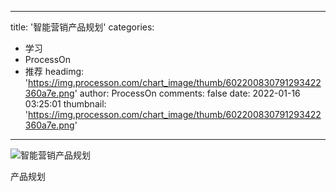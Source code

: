 
---
title: '智能营销产品规划'
categories: 
 - 学习
 - ProcessOn
 - 推荐
headimg: 'https://img.processon.com/chart_image/thumb/602200830791293422360a7e.png'
author: ProcessOn
comments: false
date: 2022-01-16 03:25:01
thumbnail: 'https://img.processon.com/chart_image/thumb/602200830791293422360a7e.png'
---

<div>   
<img class="thumb" alt="智能营销产品规划" src="https://img.processon.com/chart_image/thumb/602200830791293422360a7e.png" referrerpolicy="no-referrer">
<p>产品规划</p>  
</div>
            